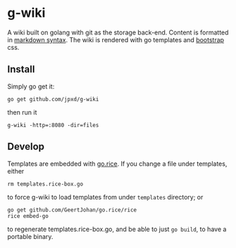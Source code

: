 # g-wiki

A wiki built on golang with git as the storage back-end. Content
is formatted in [markdown
syntax](http://daringfireball.net/projects/markdown/syntax). The wiki is
rendered with go templates and [bootstrap](http://getbootstrap.com) css.

## Install

Simply go get it:
	
	go get github.com/jpxd/g-wiki

then run it

	g-wiki -http=:8080 -dir=files 

## Develop

Templates are embedded with [go.rice](https://github.com/GeertJohan/go.rice).
If you change a file under templates, either 

	rm templates.rice-box.go

to force g-wiki to load templates from under `templates` directory; or

	go get github.com/GeertJohan/go.rice/rice
	rice embed-go

to regenerate templates.rice-box.go, and be able to just `go build`,
to have a portable binary.
